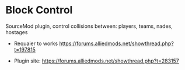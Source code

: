 # Block Control

SourceMod plugin, control collisions between: players, teams, nades, hostages

* Requaier to works https://forums.alliedmods.net/showthread.php?t=197815

* Plugin site: https://forums.alliedmods.net/showthread.php?t=283157
